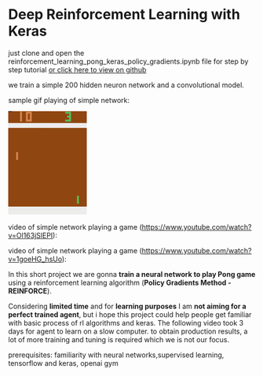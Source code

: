 # Deep Reinforcement Learning with Keras



just clone and open the reinforcement_learning_pong_keras_policy_gradients.ipynb file for step by step tutorial
[or click here to view on github](/reinforcement_learning_pong_keras_policy_gradients.ipynb)

we train a simple 200 hidden neuron network and a convolutional model.

sample gif playing of simple network:

![](simple_network.gif)


video of simple network playing a game (https://www.youtube.com/watch?v=Ol163jSlEPI): 

video of simple network playing a game (https://www.youtube.com/watch?v=1goeHG_hsUo):


In this short project we are gonna **train a neural network to play Pong game** using a reinforcement learning algorithm (**Policy Gradients Method - REINFORCE**). 

Considering **limited time** and for **learning purposes** I am **not aiming for a perfect trained agent**, but i hope this project could help people get familiar with basic process of rl algorithms and keras. The following video took 3 days for agent to learn on a slow computer. to obtain production results, a lot of more training and tuning is required which we is not our focus. 

prerequisites:
familiarity with neural networks,supervised learning, tensorflow and keras, openai gym


